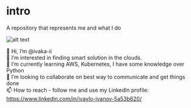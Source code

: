 # intro
A repository that represents me and what I do

![alt text](https://www.cloudopedia.in/wp-content/uploads/2019/03/cloud-computing-GIF.gif)

👋 Hi, I’m @ivaka-ii <br />
👀 I’m interested in finding smart solution in the clouds. <br />
🌱 I’m currently learning AWS, Kubernetes, I have some knowledge over Python <br />
💞️ I’m looking to collaborate on best way to communicate and get things done <br />
📫 How to reach - follow me and use my LinkedIn profile: https://www.linkedin.com/in/ivaylo-ivanov-5a53b620/